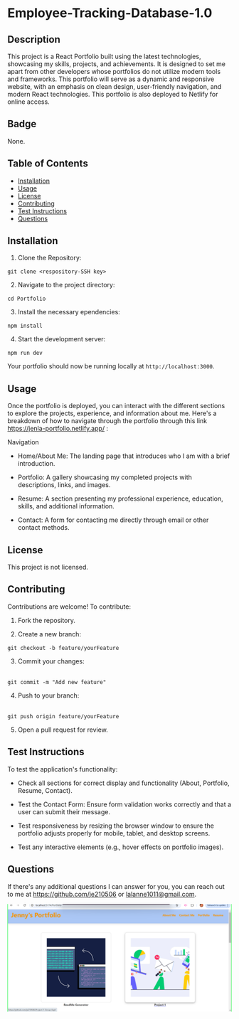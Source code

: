 # Employee-Tracking-Database-1.0


## Description
This project is a React Portfolio built using the latest technologies, showcasing my skills, projects, and achievements. It is designed to set me apart from other developers whose portfolios do not utilize modern tools and frameworks. This portfolio will serve as a dynamic and responsive website, with an emphasis on clean design, user-friendly navigation, and modern React technologies. This portfolio is also deployed to Netlify for online access.


## Badge
None.


## Table of Contents
- [Installation](#installation)
- [Usage](#usage)
- [License](#license)
- [Contributing](#contributing)
- [Test Instructions](#testinstructions)
- [Questions](#questions)
   

## Installation 
1. Clone the Repository:
```
git clone <respository-SSH key>

```
2. Navigate to the project directory:
```
cd Portfolio
```
3. Install the necessary ependencies:
```
npm install
```

4. Start the development server:

```
npm run dev
```

Your portfolio should now be running locally at ```http://localhost:3000```.


## Usage 
Once the portfolio is deployed, you can interact with the different sections to explore the projects, experience, and information about me. Here's a breakdown of how to navigate through the portfolio through this link https://jenla-portfolio.netlify.app/ :

Navigation
-  Home/About Me: The landing page that introduces who I am with a brief introduction.

-  Portfolio: A gallery showcasing my completed projects with descriptions, links, and images.

-  Resume: A section presenting my professional experience, education, skills, and additional information.

-  Contact: A form for contacting me directly through email or other contact methods.


## License 
This project is not licensed. 


## Contributing 
Contributions are welcome! To contribute:
1. Fork the repository.

2. Create a new branch:
```
git checkout -b feature/yourFeature
```

3. Commit your changes:
```

git commit -m "Add new feature"
```

4. Push to your branch:
```

git push origin feature/yourFeature
```

5. Open a pull request for review.


## Test Instructions 
To test the application's functionality:

-  Check all sections for correct display and functionality (About, Portfolio, Resume, Contact).

-  Test the Contact Form: Ensure form validation works correctly and that a user can submit their message.

-  Test responsiveness by resizing the browser window to ensure the portfolio adjusts properly for mobile, tablet, and desktop screens.

-  Test any interactive elements (e.g., hover effects on portfolio images).

## Questions 
If there's any additional questions I can answer for you, you can reach out to me at https://github.com/je210506 or [lalanne1011@gmail.com](mailto:lalanne1011@gmail.com}).

![alt text](pscreenshot.png)
